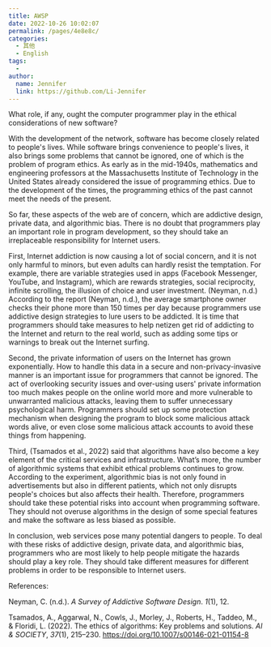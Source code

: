 ```yaml
---
title: AWSP
date: 2022-10-26 10:02:07
permalink: /pages/4e8e8c/
categories:
  - 其他
  - English
tags:
  - 
author: 
  name: Jennifer
  link: https://github.com/Li-Jennifer
---
```



What role, if any, ought the computer programmer play in the ethical considerations of new software?

With the development of the network, software has become closely related to people's lives. While software brings convenience to people's lives, it also brings some problems that cannot be ignored, one of which is the problem of program ethics. As early as in the mid-1940s, mathematics and engineering professors at the Massachusetts Institute of Technology in the United States already considered the issue of programming ethics. Due to the development of the times, the programming ethics of the past cannot meet the needs of the present.

So far, these aspects of the web are of concern, which are addictive design, private data, and algorithmic bias. There is no doubt that programmers play an important role in program development, so they should take an irreplaceable responsibility for Internet users.

First, Internet addiction is now causing a lot of social concern, and it is not only harmful to minors, but even adults can hardly resist the temptation. For example, there are variable strategies used in apps (Facebook Messenger, YouTube, and Instagram), which are rewards strategies, social reciprocity, infinite scrolling, the illusion of choice and user investment. (Neyman, n.d.) According to the report (Neyman, n.d.), the average smartphone owner checks their phone more than 150 times per day because programmers use addictive design strategies to lure users to be addicted. It is time that programmers should take measures to help netizen get rid of addicting to the Internet and return to the real world, such as adding some tips or warnings to break out the Internet surfing.

Second, the private information of users on the Internet has grown exponentially. How to handle this data in a secure and non-privacy-invasive manner is an important issue for programmers that cannot be ignored. The act of overlooking security issues and over-using users' private information too much makes people on the online world more and more vulnerable to unwarranted malicious attacks, leaving them to suffer unnecessary psychological harm. Programmers should set up some protection mechanism when designing the program to block some malicious attack words alive, or even close some malicious attack accounts to avoid these things from happening.

Third, (Tsamados et al., 2022) said that algorithms have also become a key element of the critical services and infrastructure. What’s more, the number of algorithmic systems that exhibit ethical problems continues to grow. According to the experiment, algorithmic bias is not only found in advertisements but also in different patients, which not only disrupts people's choices but also affects their health. Therefore, programmers should take these potential risks into account when programming software. They should not overuse algorithms in the design of some special features and make the software as less biased as possible.

In conclusion, web services pose many potential dangers to people. To deal with these risks of addictive design, private data, and algorithmic bias, programmers who are most likely to help people mitigate the hazards should play a key role. They should take different measures for different problems in order to be responsible to Internet users.

References:

Neyman, C. (n.d.). _A Survey of Addictive Software Design_. _1_(1), 12.

Tsamados, A., Aggarwal, N., Cowls, J., Morley, J., Roberts, H., Taddeo, M., & Floridi, L. (2022). The ethics of algorithms: Key problems and solutions. _AI & SOCIETY_, _37_(1), 215–230. https://doi.org/10.1007/s00146-021-01154-8